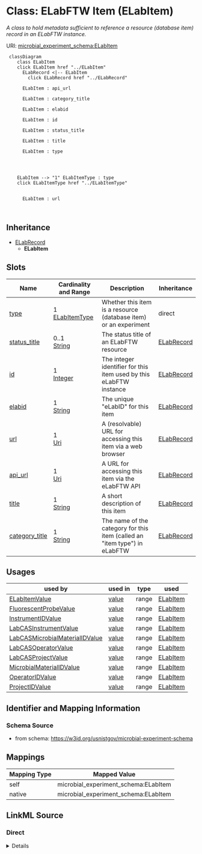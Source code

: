 

# Class: ELabFTW Item (ELabItem)




_A class to hold metadata sufficient to reference a resource (database item) record in an ELabFTW instance._







URI: [microbial_experiment_schema:ELabItem](https://w3id.org/usnistgov/microbial-experiment-schema/ELabItem)






```mermaid
 classDiagram
    class ELabItem
    click ELabItem href "../ELabItem"
      ELabRecord <|-- ELabItem
        click ELabRecord href "../ELabRecord"
      
      ELabItem : api_url
        
      ELabItem : category_title
        
      ELabItem : elabid
        
      ELabItem : id
        
      ELabItem : status_title
        
      ELabItem : title
        
      ELabItem : type
        
          
    
    
    ELabItem --> "1" ELabItemType : type
    click ELabItemType href "../ELabItemType"

        
      ELabItem : url
        
      
```





## Inheritance
* [ELabRecord](ELabRecord.md)
    * **ELabItem**



## Slots

| Name | Cardinality and Range | Description | Inheritance |
| ---  | --- | --- | --- |
| [type](type.md) | 1 <br/> [ELabItemType](ELabItemType.md) | Whether this item is a resource (database item) or an experiment | direct |
| [status_title](status_title.md) | 0..1 <br/> [String](String.md) | The status title of an ELabFTW resource | [ELabRecord](ELabRecord.md) |
| [id](id.md) | 1 <br/> [Integer](Integer.md) | The integer identifier for this item used by this eLabFTW instance | [ELabRecord](ELabRecord.md) |
| [elabid](elabid.md) | 1 <br/> [String](String.md) | The unique "eLabID" for this item | [ELabRecord](ELabRecord.md) |
| [url](url.md) | 1 <br/> [Uri](Uri.md) | A (resolvable) URL for accessing this item via a web browser | [ELabRecord](ELabRecord.md) |
| [api_url](api_url.md) | 1 <br/> [Uri](Uri.md) | A URL for accessing this item via the eLabFTW API | [ELabRecord](ELabRecord.md) |
| [title](title.md) | 1 <br/> [String](String.md) | A short description of this item | [ELabRecord](ELabRecord.md) |
| [category_title](category_title.md) | 1 <br/> [String](String.md) | The name of the category for this item (called an "item type") in eLabFTW | [ELabRecord](ELabRecord.md) |





## Usages

| used by | used in | type | used |
| ---  | --- | --- | --- |
| [ELabItemValue](ELabItemValue.md) | [value](value.md) | range | [ELabItem](ELabItem.md) |
| [FluorescentProbeValue](FluorescentProbeValue.md) | [value](value.md) | range | [ELabItem](ELabItem.md) |
| [InstrumentIDValue](InstrumentIDValue.md) | [value](value.md) | range | [ELabItem](ELabItem.md) |
| [LabCASInstrumentValue](LabCASInstrumentValue.md) | [value](value.md) | range | [ELabItem](ELabItem.md) |
| [LabCASMicrobialMaterialIDValue](LabCASMicrobialMaterialIDValue.md) | [value](value.md) | range | [ELabItem](ELabItem.md) |
| [LabCASOperatorValue](LabCASOperatorValue.md) | [value](value.md) | range | [ELabItem](ELabItem.md) |
| [LabCASProjectValue](LabCASProjectValue.md) | [value](value.md) | range | [ELabItem](ELabItem.md) |
| [MicrobialMaterialIDValue](MicrobialMaterialIDValue.md) | [value](value.md) | range | [ELabItem](ELabItem.md) |
| [OperatorIDValue](OperatorIDValue.md) | [value](value.md) | range | [ELabItem](ELabItem.md) |
| [ProjectIDValue](ProjectIDValue.md) | [value](value.md) | range | [ELabItem](ELabItem.md) |






## Identifier and Mapping Information







### Schema Source


* from schema: https://w3id.org/usnistgov/microbial-experiment-schema




## Mappings

| Mapping Type | Mapped Value |
| ---  | ---  |
| self | microbial_experiment_schema:ELabItem |
| native | microbial_experiment_schema:ELabItem |







## LinkML Source

<!-- TODO: investigate https://stackoverflow.com/questions/37606292/how-to-create-tabbed-code-blocks-in-mkdocs-or-sphinx -->

### Direct

<details>
```yaml
name: ELabItem
description: A class to hold metadata sufficient to reference a resource (database
  item) record in an ELabFTW instance.
title: ELabFTW Item
from_schema: https://w3id.org/usnistgov/microbial-experiment-schema
is_a: ELabRecord
slot_usage:
  status_title:
    name: status_title
    required: false
attributes:
  type:
    name: type
    description: Whether this item is a resource (database item) or an experiment
    title: Type
    from_schema: https://w3id.org/usnistgov/microbial-experiment-schema
    rank: 1000
    domain_of:
    - ELabItem
    - ELabExperiment
    range: ELabItemType
    required: true

```
</details>

### Induced

<details>
```yaml
name: ELabItem
description: A class to hold metadata sufficient to reference a resource (database
  item) record in an ELabFTW instance.
title: ELabFTW Item
from_schema: https://w3id.org/usnistgov/microbial-experiment-schema
is_a: ELabRecord
slot_usage:
  status_title:
    name: status_title
    required: false
attributes:
  type:
    name: type
    description: Whether this item is a resource (database item) or an experiment
    title: Type
    from_schema: https://w3id.org/usnistgov/microbial-experiment-schema
    rank: 1000
    alias: type
    owner: ELabItem
    domain_of:
    - ELabItem
    - ELabExperiment
    range: ELabItemType
    required: true
  status_title:
    name: status_title
    description: The status title of an ELabFTW resource
    title: StatusTitle
    from_schema: https://w3id.org/usnistgov/microbial-experiment-schema
    rank: 1000
    alias: status_title
    owner: ELabItem
    domain_of:
    - ELabRecord
    range: string
    required: false
  id:
    name: id
    description: The integer identifier for this item used by this eLabFTW instance
    title: id
    from_schema: https://w3id.org/usnistgov/microbial-experiment-schema
    rank: 1000
    identifier: true
    alias: id
    owner: ELabItem
    domain_of:
    - ELabRecord
    range: integer
    required: true
  elabid:
    name: elabid
    description: The unique "eLabID" for this item
    title: eLabID
    from_schema: https://w3id.org/usnistgov/microbial-experiment-schema
    rank: 1000
    alias: elabid
    owner: ELabItem
    domain_of:
    - ELabRecord
    range: string
    required: true
  url:
    name: url
    description: A (resolvable) URL for accessing this item via a web browser
    title: url
    from_schema: https://w3id.org/usnistgov/microbial-experiment-schema
    rank: 1000
    alias: url
    owner: ELabItem
    domain_of:
    - ELabRecord
    range: uri
    required: true
  api_url:
    name: api_url
    description: A URL for accessing this item via the eLabFTW API
    title: API url
    from_schema: https://w3id.org/usnistgov/microbial-experiment-schema
    rank: 1000
    alias: api_url
    owner: ELabItem
    domain_of:
    - ELabRecord
    range: uri
    required: true
  title:
    name: title
    description: A short description of this item
    title: Title
    from_schema: https://w3id.org/usnistgov/microbial-experiment-schema
    rank: 1000
    alias: title
    owner: ELabItem
    domain_of:
    - ELabRecord
    range: string
    required: true
  category_title:
    name: category_title
    description: The name of the category for this item (called an "item type") in
      eLabFTW
    title: Category Title
    from_schema: https://w3id.org/usnistgov/microbial-experiment-schema
    rank: 1000
    alias: category_title
    owner: ELabItem
    domain_of:
    - ELabRecord
    range: string
    required: true

```
</details>